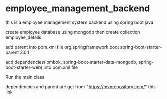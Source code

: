 # employee_management_backend 
this is a employee management system backend using spring boot java

create employee database using mongodb
then create collection employee_details

 add parent into pom.xml file
    <parent>
        <groupId>org.springframework.boot</groupId>
        <artifactId>spring-boot-starter-parent</artifactId>
        <version>3.0.1</version>
    </parent>

add dependencies(lombok, spring-boot-starter-data-mongodb, spring-boot-starter-web) into pom.xml file

Run the main class


dependencies and parent are get from "https://mvnrepository.com/" this link
